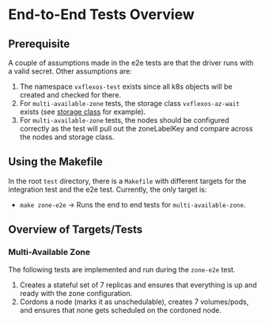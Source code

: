 # End-to-End Tests Overview

## Prerequisite

A couple of assumptions made in the e2e tests are that the driver runs with a valid secret. Other assumptions are:

1. The namespace `vxflexos-test` exists since all k8s objects will be created and checked for there.
2. For `multi-available-zone` tests, the storage class `vxflexos-az-wait` exists (see [storage class](../../samples/storageclass/storageclass-az.yaml) for example). 
3. For `multi-available-zone` tests, the nodes should be configured correctly as the test will pull out the zoneLabelKey and compare across the nodes and storage class.

## Using the Makefile

In the root `test` directory, there is a `Makefile` with different targets for the integration test and the e2e test. Currently, the only target is:

- `make zone-e2e` -> Runs the end to end tests for `multi-available-zone`.

## Overview of Targets/Tests

### Multi-Available Zone

The following tests are implemented and run during the `zone-e2e` test.

1. Creates a stateful set of 7 replicas and ensures that everything is up and ready with the zone configuration.
2. Cordons a node (marks it as unschedulable), creates 7 volumes/pods, and ensures that none gets scheduled on the cordoned node.

